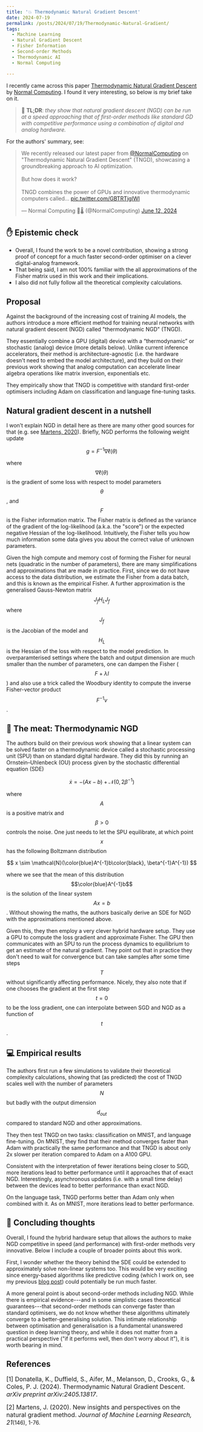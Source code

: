 ```yaml
---
title: '💥 Thermodynamic Natural Gradient Descent'
date: 2024-07-19
permalink: /posts/2024/07/19/Thermodynamic-Natural-Gradient/
tags:
  - Machine Learning
  - Natural Gradient Descent
  - Fisher Information
  - Second-order Methods
  - Thermodynamic AI
  - Normal Computing

---
```


I recently came across this paper [Thermodynamic Natural Gradient Descent](https://arxiv.org/abs/2405.13817) by 
[Normal Computing](https://www.normalcomputing.com/). I found it very interesting, so below is my brief take on it.

>  📖 **TL;DR**: *they show that natural gradient descent (NGD) can be run at a speed approaching that of first-order methods 
> like standard GD with competitive performance using a combination of digital and analog hardware.*

For the authors' summary, see:

<blockquote class="twitter-tweet"><p lang="en" dir="ltr">We recently released our latest paper from <a href="https://twitter.com/NormalComputing?ref_src=twsrc%5Etfw">@NormalComputing</a> on &quot;Thermodynamic Natural Gradient Descent&quot; (TNGD), showcasing a groundbreaking approach to AI optimization. <br><br>But how does it work?<br><br>TNGD combines the power of GPUs and innovative thermodynamic computers called… <a href="https://t.co/GBTRTjgIWI">pic.twitter.com/GBTRTjgIWI</a></p>&mdash; Normal Computing 🧠🌡️ (@NormalComputing) <a href="https://twitter.com/NormalComputing/status/1800918542755438862?ref_src=twsrc%5Etfw">June 12, 2024</a></blockquote> <script async src="https://platform.twitter.com/widgets.js" charset="utf-8"></script>

## ✋ Epistemic check
* Overall, I found the work to be a novel contribution, showing a strong proof of concept for a much faster second-order 
optimiser on a clever digital-analog framework.
* That being said, I am not 100% familiar with the all approximations of the Fisher matrix used in this work and their implications.
* I also did not fully follow all the theoretical complexity calculations.

## Proposal
Against the background of the increasing cost of training AI models, the authors introduce a more efficient method for 
training neural networks with natural gradient descent (NGD) called "thermodynamic NGD" (TNGD).

They essentially combine a GPU (digital) device with a “thermodynamic” or stochastic (analog) device (more details below). 
Unlike current inference accelerators, their method is architecture-agnostic (i.e. the hardware doesn't need to embed 
the model architecture), and they build on their previous work showing that analog computation can accelerate linear 
algebra operations like matrix inversion, exponentials etc. 

They empirically show that TNGD is competitive with standard first-order optimisers including Adam on classification and 
language fine-tuning tasks.

## Natural gradient descent in a nutshell
I won’t explain NGD in detail here as there are many other good sources for that (e.g. see [Martens, 2020](https://www.jmlr.org/papers/v21/17-678.html)). 
Briefly, NGD performs the following weight update

$$
g = F^{-1} \nabla \ell(\theta)
$$

where $$\nabla \ell(\theta)$$ is the gradient of some loss with respect to model parameters $$\theta$$, and $$F$$ is the 
Fisher information matrix. The Fisher matrix is defined as the variance of the gradient of the log-likelihood (a.k.a. 
the "score") or the expected negative Hessian of the log-likelihood. Intuitively, the Fisher tells you how much 
information some data gives you about the correct value of unknown parameters.

Given the high compute and memory cost of forming the Fisher for neural nets (quadratic in the number of parameters), 
there are many simplifications and approximations that are made in practice. First, since we do not have access to the 
data distribution, we estimate the Fisher from a data batch, and this is known as the empirical Fisher. A further 
approximation is the generalised Gauss-Newton matrix $$J_f H_L J_f$$ where $$J_f$$ is the Jacobian of the model and $$H_L$$ is 
the Hessian of the loss with respect to the model prediction. In overparamterised settings where the batch and output 
dimension are much smaller than the number of parameters, one can dampen the Fisher ($$F + \lambda I$$) and also use a 
trick called the Woodbury identity to compute the inverse Fisher-vector product $$F^{-1}v$$.

## 🥩 The meat: Thermodynamic NGD
The authors build on their previous work showing that a linear system can be solved faster on a thermodynamic device called 
a stochastic processing unit (SPU) than on standard digital hardware. They did this by running an Ornstein–Uhlenbeck (OU) 
process given by the stochastic differential equation (SDE)

$$
\dot{x} = -(Ax - b) + \mathcal{N}(0, 2 \beta^{-1})
$$

where $$A$$ is a positive matrix and $$\beta>0$$ controls the noise. One just needs to let the SPU equilibrate, at which 
point $$x$$ has the following Boltzmann distribution

$$
x \sim \mathcal{N}(\color{blue}A^{-1}b\color{black}, \beta^{-1}A^{-1})
$$

where we see that the mean of this distribution $$\color{blue}A^{-1}b$$ is the solution of the linear system $$Ax = b$$. 
Without showing the maths, the authors basically derive an SDE for NGD with the approximations mentioned above. 

Given this, they then employ a very clever hybrid hardware setup. They use a GPU to compute the loss gradient and 
approximate Fisher. The GPU then communicates with an SPU to run the process dynamics to equilibrium to get an estimate 
of the natural gradient. They point out that in practice they don't need to wait for convergence but can take samples 
after some time steps $$T$$ without significantly affecting performance. Nicely, they also note that if one chooses the 
gradient at the first step $$t=0$$ to be the loss gradient, one can interpolate between SGD and NGD as a function of $$t$$.

## 💻 Empirical results

The authors first run a few simulations to validate their theoretical complexity calculations, showing that (as predicted)
the cost of TNGD scales well with the number of parameters $$N$$ but badly with the output dimension $$d_{out}$$ compared to
standard NGD and other approximations.

They then test TNGD on two tasks: classification on MNIST, and language fine-tuning. On MNIST, they find that their method
converges faster than Adam with practically the same performance and that TNGD is about only 2x slower per iteration 
compared to Adam on a A100 GPU.

Consistent with the interpretation of fewer iterations being closer to SGD, more iterations lead to better performance 
until it approaches that of exact NGD. Interestingly, asynchronous updates (i.e. with a small time delay) between the 
devices lead to better performance than exact NGD.

On the language task, TNGD performs better than Adam only when combined with it. As on MNIST, more iterations lead to 
better performance.

## 💭 Concluding thoughts

Overall, I found the hybrid hardware setup that allows the authors to make NGD competitive in speed (and performance)
with first-order methods very innovative. Below I include a couple of broader points about this work.

First, I wonder whether the theory behind the SDE could be extended to approximately solve non-linear systems too. This 
would be very exciting since energy-based algorithms like predictive coding (which I work on, see my previous 
[blog post](https://francesco-innocenti.github.io/posts/2023/08/10/PC-as-a-2nd-Order-Method/)) could potentially be run 
much faster.

A more general point is about second-order methods including NGD. While there is empirical evidence---and in some simplistic
cases theoretical guarantees---that second-order methods can converge faster than standard optimisers, we do not know 
whether these algorithms ultimately converge to a better-generalising solution. This intimate relationship between
optimisation and generalisation is a fundamental unanswered question in deep learning theory, and while it does not 
matter from a practical perspective ("if it performs well, then don't worry about it"), it is worth bearing in mind.

## References

<p> <font size="3"> <a id="1">[1]</a> 
Donatella, K., Duffield, S., Aifer, M., Melanson, D., Crooks, G., & Coles, P. J. (2024). Thermodynamic Natural Gradient Descent. <i>arXiv preprint arXiv:2405.13817</i>.</font> </p>

<p> <font size="3"> <a id="1">[2]</a> 
Martens, J. (2020). New insights and perspectives on the natural gradient method. <i>Journal of Machine Learning Research, 21</i></font>(146), 1-76.</p>
